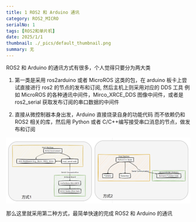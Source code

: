 ```yaml
---
title: 1 ROS2 和 Arduino 通讯
category: ROS2_MICRO
serialNo: 1
tags: [ROS2和单片机]
date: 2025/1/1
thumbnail: ./_pics/default_thumbnail.png
summary: 无
---
```


ROS2 和 Arduino 的通讯方式有很多，个人觉得只要分为两大类

1. 第一类是采用 ros2arduino 或者 MicroROS 这类的包，在 arduino 板卡上尝试直接进行 ros2 的节点的发布和订阅, 然后主机上则采用对应的 DDS 工具 例如 MicroROS 的各种通讯中间件，Mirco_XRCE_DDS 图像中间件，或者是 ros2_serial 获取发布订阅的串口数据的中间件

2. 直接从微控制器本身出发，Arduino 直接烧录自身的功能代码 而不依赖仍和 ROS2 相关的库，然后用 Python 或者 C/C++编写接受串口消息的节点，做发布和订阅

![1_different_com_method](/_pics/ROS2_MICRO/1_different_com_method.png)

那么这里就采用第二种方式，最简单快速的完成 ROS2 和 Arduino 的通讯
